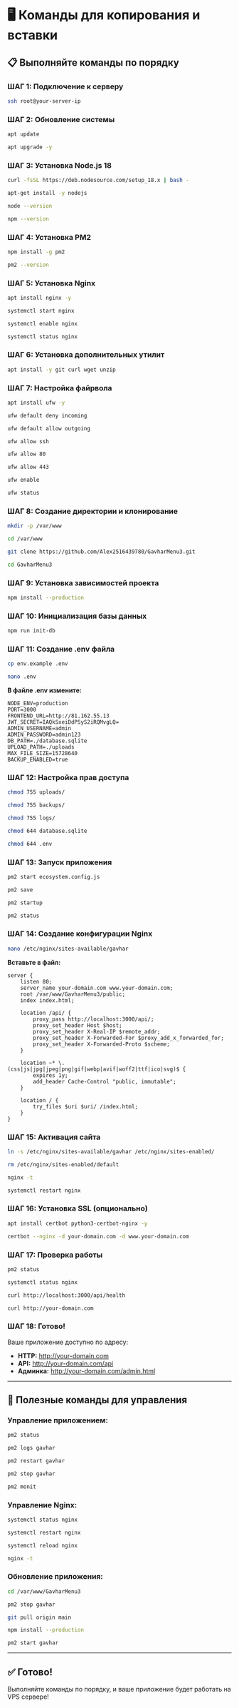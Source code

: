 # 🖥️ Команды для копирования и вставки

## 📋 Выполняйте команды по порядку

### **ШАГ 1: Подключение к серверу**

```bash
ssh root@your-server-ip
```

### **ШАГ 2: Обновление системы**

```bash
apt update
```

```bash
apt upgrade -y
```

### **ШАГ 3: Установка Node.js 18**

```bash
curl -fsSL https://deb.nodesource.com/setup_18.x | bash -
```

```bash
apt-get install -y nodejs
```

```bash
node --version
```

```bash
npm --version
```

### **ШАГ 4: Установка PM2**

```bash
npm install -g pm2
```

```bash
pm2 --version
```

### **ШАГ 5: Установка Nginx**

```bash
apt install nginx -y
```

```bash
systemctl start nginx
```

```bash
systemctl enable nginx
```

```bash
systemctl status nginx
```

### **ШАГ 6: Установка дополнительных утилит**

```bash
apt install -y git curl wget unzip
```

### **ШАГ 7: Настройка файрвола**

```bash
apt install ufw -y
```

```bash
ufw default deny incoming
```

```bash
ufw default allow outgoing
```

```bash
ufw allow ssh
```

```bash
ufw allow 80
```

```bash
ufw allow 443
```

```bash
ufw enable
```

```bash
ufw status
```

### **ШАГ 8: Создание директории и клонирование**

```bash
mkdir -p /var/www
```

```bash
cd /var/www
```

```bash
git clone https://github.com/Alex2516439780/GavharMenu3.git
```

```bash
cd GavharMenu3
```

### **ШАГ 9: Установка зависимостей проекта**

```bash
npm install --production
```

### **ШАГ 10: Инициализация базы данных**

```bash
npm run init-db
```

### **ШАГ 11: Создание .env файла**

```bash
cp env.example .env
```

```bash
nano .env
```

**В файле .env измените:**

```env
NODE_ENV=production
PORT=3000
FRONTEND_URL=http://81.162.55.13
JWT_SECRET=IAQkSxeiDdPSyS2iRQMvgLQ=
ADMIN_USERNAME=admin
ADMIN_PASSWORD=admin123
DB_PATH=./database.sqlite
UPLOAD_PATH=./uploads
MAX_FILE_SIZE=15728640
BACKUP_ENABLED=true
```

### **ШАГ 12: Настройка прав доступа**

```bash
chmod 755 uploads/
```

```bash
chmod 755 backups/
```

```bash
chmod 755 logs/
```

```bash
chmod 644 database.sqlite
```

```bash
chmod 644 .env
```

### **ШАГ 13: Запуск приложения**

```bash
pm2 start ecosystem.config.js
```

```bash
pm2 save
```

```bash
pm2 startup
```

```bash
pm2 status
```

### **ШАГ 14: Создание конфигурации Nginx**

```bash
nano /etc/nginx/sites-available/gavhar
```

**Вставьте в файл:**

```nginx
server {
    listen 80;
    server_name your-domain.com www.your-domain.com;
    root /var/www/GavharMenu3/public;
    index index.html;

    location /api/ {
        proxy_pass http://localhost:3000/api/;
        proxy_set_header Host $host;
        proxy_set_header X-Real-IP $remote_addr;
        proxy_set_header X-Forwarded-For $proxy_add_x_forwarded_for;
        proxy_set_header X-Forwarded-Proto $scheme;
    }

    location ~* \.(css|js|jpg|jpeg|png|gif|webp|avif|woff2|ttf|ico|svg)$ {
        expires 1y;
        add_header Cache-Control "public, immutable";
    }

    location / {
        try_files $uri $uri/ /index.html;
    }
}
```

### **ШАГ 15: Активация сайта**

```bash
ln -s /etc/nginx/sites-available/gavhar /etc/nginx/sites-enabled/
```

```bash
rm /etc/nginx/sites-enabled/default
```

```bash
nginx -t
```

```bash
systemctl restart nginx
```

### **ШАГ 16: Установка SSL (опционально)**

```bash
apt install certbot python3-certbot-nginx -y
```

```bash
certbot --nginx -d your-domain.com -d www.your-domain.com
```

### **ШАГ 17: Проверка работы**

```bash
pm2 status
```

```bash
systemctl status nginx
```

```bash
curl http://localhost:3000/api/health
```

```bash
curl http://your-domain.com
```

### **ШАГ 18: Готово!**

Ваше приложение доступно по адресу:

- **HTTP:** http://your-domain.com
- **API:** http://your-domain.com/api
- **Админка:** http://your-domain.com/admin.html

---

## 🔧 Полезные команды для управления

### **Управление приложением:**

```bash
pm2 status
```

```bash
pm2 logs gavhar
```

```bash
pm2 restart gavhar
```

```bash
pm2 stop gavhar
```

```bash
pm2 monit
```

### **Управление Nginx:**

```bash
systemctl status nginx
```

```bash
systemctl restart nginx
```

```bash
systemctl reload nginx
```

```bash
nginx -t
```

### **Обновление приложения:**

```bash
cd /var/www/GavharMenu3
```

```bash
pm2 stop gavhar
```

```bash
git pull origin main
```

```bash
npm install --production
```

```bash
pm2 start gavhar
```

---

## ✅ Готово!

Выполняйте команды по порядку, и ваше приложение будет работать на VPS сервере!

